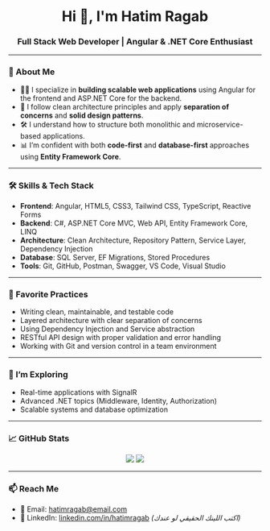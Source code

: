 <h1 align="center">Hi 👋, I'm Hatim Ragab</h1>
<h3 align="center">Full Stack Web Developer | Angular & .NET Core Enthusiast</h3>

---

### 🧠 About Me

- 👨‍💻 I specialize in **building scalable web applications** using Angular for the frontend and ASP.NET Core for the backend.
- 🧱 I follow clean architecture principles and apply **separation of concerns** and **solid design patterns**.
- 🛠️ I understand how to structure both monolithic and microservice-based applications.
- 📊 I’m confident with both **code-first** and **database-first** approaches using **Entity Framework Core**.

---

### 🛠️ Skills & Tech Stack

- **Frontend**: Angular, HTML5, CSS3, Tailwind CSS, TypeScript, Reactive Forms
- **Backend**: C#, ASP.NET Core MVC, Web API, Entity Framework Core, LINQ
- **Architecture**: Clean Architecture, Repository Pattern, Service Layer, Dependency Injection
- **Database**: SQL Server, EF Migrations, Stored Procedures
- **Tools**: Git, GitHub, Postman, Swagger, VS Code, Visual Studio

---

### 🧰 Favorite Practices

- Writing clean, maintainable, and testable code
- Layered architecture with clear separation of concerns
- Using Dependency Injection and Service abstraction
- RESTful API design with proper validation and error handling
- Working with Git and version control in a team environment

---

### 🚀 I’m Exploring

- Real-time applications with SignalR
- Advanced .NET topics (Middleware, Identity, Authorization)
- Scalable systems and database optimization

---

### 📈 GitHub Stats

<p align="center">
  <img src="https://github-readme-stats.vercel.app/api?username=HatimRagab&show_icons=true&theme=react" />
  <img src="https://github-readme-streak-stats.herokuapp.com/?user=HatimRagab&theme=react" />
</p>

---

### 📫 Reach Me
- 📧 Email: hatimragab@email.com
- 💼 LinkedIn: [linkedin.com/in/hatimragab](https://linkedin.com/in/hatimragab) *(اكتب اللينك الحقيقي لو عندك)*

